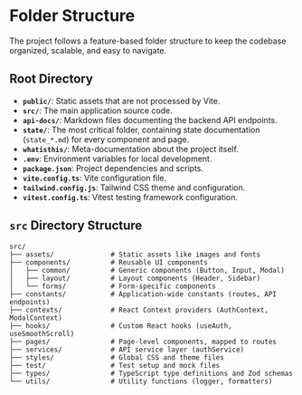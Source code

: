 # Folder Structure

The project follows a feature-based folder structure to keep the codebase organized, scalable, and easy to navigate.

## Root Directory
*   **`public/`**: Static assets that are not processed by Vite.
*   **`src/`**: The main application source code.
*   **`api-docs/`**: Markdown files documenting the backend API endpoints.
*   **`state/`**: The most critical folder, containing state documentation (`state_*.md`) for every component and page.
*   **`whatisthis/`**: Meta-documentation about the project itself.
*   **`.env`**: Environment variables for local development.
*   **`package.json`**: Project dependencies and scripts.
*   **`vite.config.ts`**: Vite configuration file.
*   **`tailwind.config.js`**: Tailwind CSS theme and configuration.
*   **`vitest.config.ts`**: Vitest testing framework configuration.

## `src` Directory Structure

```
src/
├── assets/              # Static assets like images and fonts
├── components/          # Reusable UI components
│   ├── common/          # Generic components (Button, Input, Modal)
│   ├── layout/          # Layout components (Header, Sidebar)
│   └── forms/           # Form-specific components
├── constants/           # Application-wide constants (routes, API endpoints)
├── contexts/            # React Context providers (AuthContext, ModalContext)
├── hooks/               # Custom React hooks (useAuth, useSmoothScroll)
├── pages/               # Page-level components, mapped to routes
├── services/            # API service layer (authService)
├── styles/              # Global CSS and theme files
├── test/                # Test setup and mock files
├── types/               # TypeScript type definitions and Zod schemas
└── utils/               # Utility functions (logger, formatters)
```
